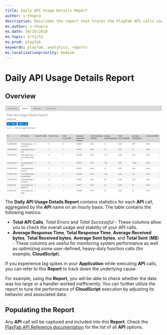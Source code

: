 ```yaml
---
title: Daily API Usage Details Report
author: v-thopra
description: Describes the report that tracks the PlayFab API calls used by your title.
ms.author: v-thopra
ms.date: 30/10/2018
ms.topic: article
ms.prod: playfab
keywords: playfab, analytics, reports
ms.localizationpriority: medium
---
```


# Daily API Usage Details Report

## Overview

![Daily API Usage Details Report Table](media/tutorials/daily-api-usage-details-report-table.png)

The **Daily API Usage Details Report** contains statistics for each **API** call, aggregated by the **API** name on an hourly basis. The table contains the following metrics:

- **Total API Calls**, *Total Errors* and *Total Successful* - These columns allow you to check the overall usage and stability of your API calls.
- **Average Response Time**, **Total Response Time**, **Average Received bytes**, **Total Received bytes**, **Average Sent bytes**, and **Total Sent** (**MB**) - These columns are useful for monitoring system performance as well as optimizing some user-defined, heavy-duty function calls (for example, **CloudScript**).

If you experience lag spikes in your **Application** while executing **API** calls, you can refer to this **Report** to track down the underlying cause.

For example, using the **Report**, you will be able to check whether the data was too large or a handler worked inefficiently. You can further utilize the report to tune the performance of **CloudScript** execution by adjusting its behavior and associated data.

## Populating the Report

Any **API** call will be captured and included into this **Report**. Check the [PlayFab API Reference documentation](../../../api-references/index.md) for the list of all **API** options.
